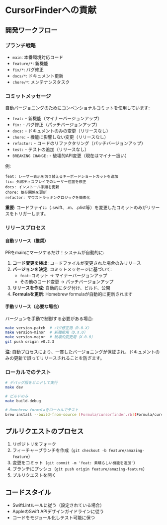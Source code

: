 # CursorFinderへの貢献

## 開発ワークフロー

### ブランチ戦略

- `main`: 本番環境対応コード
- `feature/*`: 新機能
- `fix/*`: バグ修正
- `docs/*`: ドキュメント更新
- `chore/*`: メンテナンスタスク

### コミットメッセージ

自動バージョニングのためにコンベンショナルコミットを使用しています:

- `feat:` - 新機能（マイナーバージョンアップ）
- `fix:` - バグ修正（パッチバージョンアップ）
- `docs:` - ドキュメントのみの変更（リリースなし）
- `chore:` - 機能に影響しない変更（リリースなし）
- `refactor:` - コードのリファクタリング（パッチバージョンアップ）
- `test:` - テストの追加（リリースなし）
- `BREAKING CHANGE:` - 破壊的API変更（現在はマイナー扱い）

例:
```
feat: レーザー表示を切り替えるキーボードショートカットを追加
fix: 外部ディスプレイでのレーザー位置を修正
docs: インストール手順を更新
chore: 依存関係を更新
refactor: マウストラッキングロジックを簡素化
```

**重要**: コードファイル（.swift、.m、.plist等）を変更したコミットのみがリリースをトリガーします。

### リリースプロセス

#### 自動リリース（推奨）

PRをmainにマージするだけ！システムが自動的に:

1. **コード変更を検出**: コードファイルが変更された場合のみリリース
2. **バージョンを決定**: コミットメッセージに基づいて:
   - `feat:`コミット → マイナーバージョンアップ
   - その他のコード変更 → パッチバージョンアップ
3. **リリースを作成**: 自動的にタグ付け、ビルド、公開
4. **Formulaを更新**: Homebrew formulaが自動的に更新されます

#### 手動リリース（必要な場合）

バージョンを手動で制御する必要がある場合:

```bash
make version-patch  # バグ修正用（0.0.X）
make version-minor  # 新機能用（0.X.0）  
make version-major  # 破壊的変更用（X.0.0）
git push origin v0.2.3
```

**注**: 自動プロセスにより、一貫したバージョニングが保証され、ドキュメントのみの更新で誤ってリリースされることを防ぎます。

### ローカルでのテスト

```bash
# デバッグ版をビルドして実行
make dev

# ビルドのみ
make build-debug

# Homebrew formulaをローカルでテスト
brew install --build-from-source [Formula/cursorfinder.rb](Formula/cursorfinder.rb)
```

## プルリクエストのプロセス

1. リポジトリをフォーク
2. フィーチャーブランチを作成（`git checkout -b feature/amazing-feature`）
3. 変更をコミット（`git commit -m 'feat: 素晴らしい機能を追加'`）
4. ブランチにプッシュ（`git push origin feature/amazing-feature`）
5. プルリクエストを開く

## コードスタイル

- SwiftLintルールに従う（設定されている場合）
- AppleのSwift APIデザインガイドラインに従う
- コードをモジュール化しテスト可能に保つ